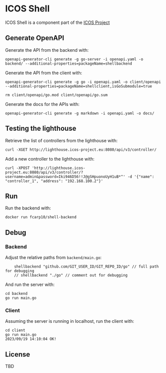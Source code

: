 # ICOS Shell

ICOS Shell is a component part of the [ICOS Project](https://cordis.europa.eu/project/id/101070177)

## Generate OpenAPI

Generate the API from the backend with:
```
openapi-generator-cli generate -g go-server -i openapi.yaml -o backend/ --additional-properties=packageName=shellbackend
```

Generate the API from the client with:
```
openapi-generator-cli generate -g go -i openapi.yaml -o client/openapi --additional-properties=packageName=shellclient,isGoSubmodule=true

rm client/openapi/go.mod client/openapi/go.sum
```

Generate the docs for the APIs with:
```
openapi-generator-cli generate -g markdown -i openapi.yaml -o docs/
```

## Testing the lighthouse

Retrieve the list of controllers from the lighthouse with:
```
curl -XGET http://lighthouse.icos-project.eu:8080/api/v3/controller/
```

Add a new controller to the lighthouse with:
```
curl -XPOST 'http://lighthouse.icos-project.eu:8080/api/v3/controller/?username=admin&password=Iki946D56!!J@gSHpuonoUyH1uB*^' -d '{"name": "controller_1", "address": "192.168.100.2"}'
```

## Run

Run the backend with:

```
docker run fcarp10/shell-backend
```

## Debug

### Backend

Adjust the relative paths from `backend/main.go`:

```
	shellbackend "github.com/GIT_USER_ID/GIT_REPO_ID/go" // full path for debugging
	// shellbackend "./go" // comment out for debugging
```

And run the server with:
```
cd backend
go run main.go
```

### Client

Assuming the server is running in localhost, run the client with:
```
cd client
go run main.go
2023/09/19 14:10:04 OK!
```


## License
TBD
